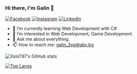 
### Hi there, I'm Galin 👋

[![Facebook](https://img.shields.io/badge/-Facebook-0e76a8?style=flat-oval&logo=Facebook&logoColor=black)](https://www.facebook.com/galin.georgiev.5648)
[![Instagram](https://img.shields.io/badge/-Instagram-e4405f?style=flat-oval&logo=Instagram&logoColor=black)](https://www.instagram.com/galin_georgiev97/?hl=bg) 
[![LinkedIn](https://img.shields.io/badge/-LinkedIn-0e76a8?style=flat-oval&logo=Linkedin&logoColor=black)](https://www.linkedin.com/in/galin-georgiev-4633ba237/) 

- 🌱 I’m currently learning Web Development with C#
- 👀 I’m interested in Web Development, Game Development
- 💬 Ask me about everything.
- 📫 How to reach me: galin_3xg@abv.bg

![XsIsT97's GitHub stats](https://github-readme-stats.vercel.app/api?username=XsIsT97&show_icons=true&theme=radical)

[![Top Langs](https://github-readme-stats.vercel.app/api/top-langs/?username=XsIsT97&layout=compact)](https://github.com/XsIsT97/github-readme-stats)
